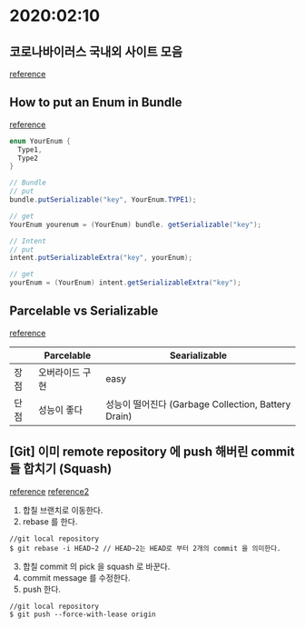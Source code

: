 # 2020:02:10

## 코로나바이러스 국내외 사이트 모음
[reference](https://github.com/NullFull/awesome-nCoV-korea?fbclid=IwAR0rYFOGuvu3hIAONDI1eS5jDClFBuBMoUC0qngEsME0CQgX8TiqwRQTN)

## How to put an Enum in Bundle
[reference](https://stackoverflow.com/questions/3293020/android-how-to-put-an-enum-in-a-bundle)

~~~java
enum YourEnum {
  Type1,
  Type2
}

// Bundle
// put
bundle.putSerializable("key", YourEnum.TYPE1);

// get 
YourEnum yourenum = (YourEnum) bundle. getSerializable("key"); 

// Intent
// put
intent.putSerializableExtra("key", yourEnum);

// get
yourEnum = (YourEnum) intent.getSerializableExtra("key");

~~~

## Parcelable vs Serializable
[reference](https://android.jlelse.eu/parcelable-vs-serializable-6a2556d51538)

|      | Parcelable      | Searializable                                       |
|------|-----------------|-----------------------------------------------------|
| 장점 | 오버라이드 구현 | easy                                                |
| 단점 | 성능이 좋다     | 성능이 떨어진다 (Garbage Collection, Battery Drain) |

## [Git] 이미 remote repository 에 push 해버린 commit 들 합치기 (Squash)
[reference](https://json.postype.com/post/209499)
[reference2](https://github.com/wprig/wprig/wiki/How-to-squash-commits)
1. 합칠 브랜치로 이동한다. 
2. rebase 를 한다.
~~~ git
//git local repository
$ git rebase -i HEAD~2 // HEAD~2는 HEAD로 부터 2개의 commit 을 의미한다. 
~~~
3. 합칠 commit 의 pick 을 squash 로 바꾼다. 
4. commit message 를 수정한다. 
5. push 한다.
~~~ git
//git local repository
$ git push --force-with-lease origin
~~~

